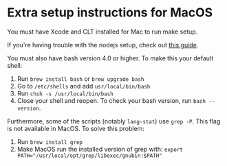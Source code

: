 Extra setup instructions for MacOS
==

You must have Xcode and CLT installed for Mac to run make setup.

If you're having trouble with the nodejs setup, check out
[this guide](doc/node-setup.md).

You must also have bash version 4.0 or higher. To make this your default shell:
1. Run `brew install bash` or `brew upgrade bash`
2. Go to `/etc/shells` and add `usr/local/bin/bash`
3. Run `chsh -s /usr/local/bin/bash`
4. Close your shell and reopen. To check your bash version, run
    `bash --version`.

Furthermore, some of the scripts (notably `lang-stat`) use `grep -P`.
This flag is not available in MacOS. To solve this problem:
1. Run `brew install grep`
2. Make MacOS run the installed version of grep with:
   `export PATH="/usr/local/opt/grep/libexec/gnubin:$PATH"`
